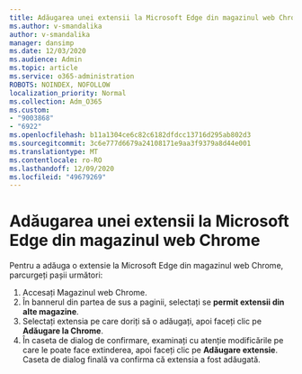 ```yaml
---
title: Adăugarea unei extensii la Microsoft Edge din magazinul web Chrome
ms.author: v-smandalika
author: v-smandalika
manager: dansimp
ms.date: 12/03/2020
ms.audience: Admin
ms.topic: article
ms.service: o365-administration
ROBOTS: NOINDEX, NOFOLLOW
localization_priority: Normal
ms.collection: Adm_O365
ms.custom:
- "9003868"
- "6922"
ms.openlocfilehash: b11a1304ce6c82c6182dfdcc13716d295ab802d3
ms.sourcegitcommit: 3c6e777d6679a24108171e9aa3f9379a8d44e001
ms.translationtype: MT
ms.contentlocale: ro-RO
ms.lasthandoff: 12/09/2020
ms.locfileid: "49679269"
---
```

# <a name="add-an-extension-to-microsoft-edge-from-the-chrome-web-store"></a>Adăugarea unei extensii la Microsoft Edge din magazinul web Chrome

Pentru a adăuga o extensie la Microsoft Edge din magazinul web Chrome, parcurgeți pașii următori:

1. Accesați Magazinul web Chrome.
2. În bannerul din partea de sus a paginii, selectați se **permit extensii din alte magazine**.
3. Selectați extensia pe care doriți să o adăugați, apoi faceți clic pe **Adăugare la Chrome**.
4. În caseta de dialog de confirmare, examinați cu atenție modificările pe care le poate face extinderea, apoi faceți clic pe **Adăugare extensie**.
Caseta de dialog finală va confirma că extensia a fost adăugată.